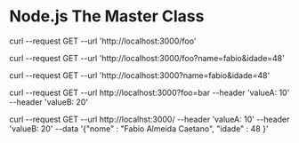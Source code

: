 # Node.js The Master Class


curl --request GET --url 'http://localhost:3000/foo'

curl --request GET --url 'http://localhost:3000/foo?name=fabio&idade=48'

curl --request GET --url 'http://localhost:3000?name=fabio&idade=48'

curl --request GET --url http://localhost:3000?foo=bar --header 'valueA: 10' --header 'valueB: 20'

curl --request GET --url http://localhst:3000/ --header 'valueA: 10' --header 'valueB: 20' --data '{"nome" : "Fabio Almeida Caetano", "idade" : 48 }'